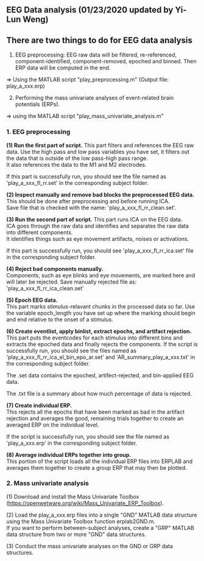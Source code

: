 ## EEG Data analysis (01/23/2020 updated by Yi-Lun Weng)
  

## **There are two things to do for EEG data analysis** 

1. EEG preprocessing: EEG raw data will be filtered, re-referenced, component-identified, component-removed, epoched and binned.
   Then ERP data will be computed in the end.

  => Using the MATLAB script "play_preprocessing.m" (Output file: play_a_xxx.erp)

2. Performing the mass univariate analyses of event-related brain potentials (ERPs). 

  => using the MATLAB script "play_mass_univariate_analysis.m"


### **1. EEG preprocessing**  

**(1) Run the first part of script.**   This part filters and references the EEG raw data. 
    Use the high pass and low pass variables you have set, it filters out the data that is outside of the low pass-high pass range.   
    It also references the data to the M1 and M2 electrodes.  

  If this part is successfully run, you should see the file named as 'play_a_xxx_fl_rr.set' in the corresponding subject folder.


**(2) Inspect manually and remove bad blocks the preprocessed EEG data.**   This should be done after preprocessing and before running ICA.  
    Save file that is checked with the name: 'play_a_xxx_fl_rr_clean.set'.  

**(3) Run the second part of script.**   This part runs ICA on the EEG data.  
    ICA goes through the raw data and identifies and separates the raw data into different components.  
    It identifies things such as eye movement artifacts, noises or activations.  

  If this part is successfully run, you should see 'play_a_xxx_fl_rr_ica.set' file in the corresponding subject folder.  


**(4) Reject bad components manually.**  
    Components, such as eye blinks and eye movements, are marked here and will later be rejected.
    Save manually rejected file as: 'play_a_xxx_fl_rr_ica_clean.set'


**(5) Epoch EEG data.**  
    This part marks stimulus-relavant chunks in the processed data so far. 
    Use the variable epoch_length you have set up where the marking should begin and end relative to the onset of a stimulus.


**(6) Create eventlist, apply binlist, extract epochs, and artifact rejection.**  
    This part puts the eventcodes for each stimulus into different bins and extracts the epoched data and finally rejects the components.
    If the script is successfully run, you should see the files named as 'play_a_xxx_fl_rr_ica_el_bin_epo_ar.set' and 
    'AR_summary_play_a_xxx.txt' in the corresponding subject folder.

  The .set data contains the epoched, artifect-rejected, and bin-applied EEG data.  
  
  The .txt file is a summary about how much percentage of data is rejected.  

**(7) Create individual ERP.**  
    This rejects all the epochs that have been marked as bad in the artifact rejection and averages the good, 
    remaining trials together to create an averaged ERP on the individual level.

  If the script is successfully run, you should see the file named as 'play_a_xxx.erp' in the corresponding subject folder.


**(8) Average individual ERPs together into group.**  
    This portion of the script loads all the individual ERP files into ERPLAB and averages them together to create a 
    group ERP that may then be plotted.



### **2. Mass univariate analysis**

(1) Download and install the Mass Univariate Toolbox 
    (https://openwetware.org/wiki/Mass_Univariate_ERP_Toolbox).

(2) Load the play_a_xxx.erp files into a single "GND" MATLAB data structure using the Mass Univariate Toolbox function erplab2GND.m.  
    If you want to perform between-subject analyses, create a "GRP" MATLAB data structure from two or more "GND" data structures.

(3) Conduct the mass univariate analyses on the GND or GRP data structures. 


